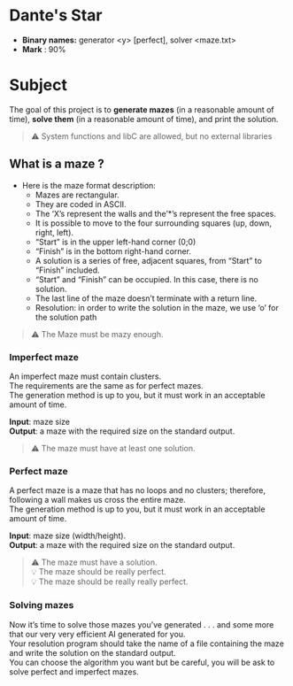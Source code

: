 # Dante's Star

- **Binary names:** generator <x> \<y> [perfect], solver <maze.txt>
- **Mark** : 90%

# Subject

The goal of this project is to **generate mazes** (in a reasonable amount of time), **solve them** (in a reasonable amount of time), and print the solution.

> :warning: System functions and libC are allowed, but no external libraries

## What is a maze ?

- Here is the maze format description:
    - Mazes are rectangular.
    - They are coded in ASCII.
    - The ‘X’s represent the walls and the’*’s represent the free spaces.
    - It is possible to move to the four surrounding squares (up, down, right, left).
    - “Start” is in the upper left-hand corner (0;0)
    - “Finish” is in the bottom right-hand corner.
    - A solution is a series of free, adjacent squares, from “Start” to “Finish” included.
    - “Start” and “Finish” can be occupied. In this case, there is no solution.
    - The last line of the maze doesn’t terminate with a return line.
    - Resolution: in order to write the solution in the maze, we use ‘o’ for the solution path

> :warning: The Maze must be mazy enough.

### Imperfect maze

An imperfect maze must contain clusters.  
The requirements are the same as for perfect mazes.  
The generation method is up to you, but it must work in an acceptable amount of time.  

**Input**: maze size  
**Output**: a maze with the required size on the standard output.  

> :warning: The maze must have at least one solution.  

### Perfect maze

A perfect maze is a maze that has no loops and no clusters; therefore, following a wall makes us cross the entire maze.  
The generation method is up to you, but it must work in an acceptable amount of time.  

**Input**: maze size (width/height).  
**Output**: a maze with the required size on the standard output.  

> :warning: The maze must have a solution.  
> :bulb: The maze should be really perfect.  
> :bulb: The maze should be really really perfect.  

### Solving mazes

Now it’s time to solve those mazes you’ve generated . . . and some more that our very very efficient AI generated for you.  
Your resolution program should take the name of a file containing the maze and write the solution on the standard output.  
You can choose the algorithm you want but be careful, you will be ask to solve perfect and imperfect mazes.  
